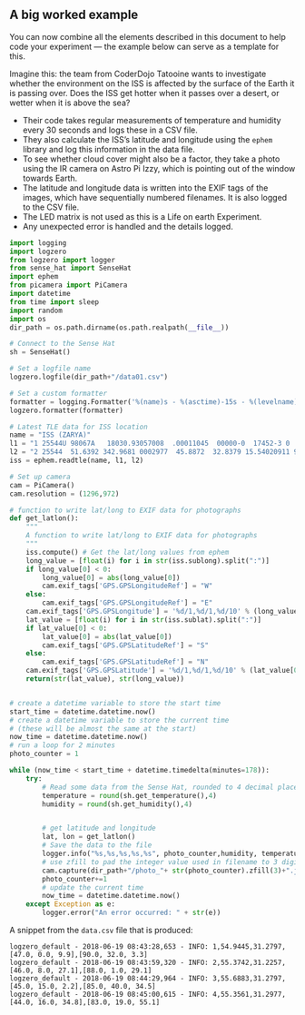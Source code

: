 ## A big worked example

You can now combine all the elements described in this document to help code your experiment — the example below can serve as a template for this.

Imagine this: the team from CoderDojo Tatooine wants to investigate whether the environment on the ISS is affected by the surface of the Earth it is passing over. Does the ISS get hotter when it passes over a desert, or wetter when it is above the sea?

+ Their code takes regular measurements of temperature and humidity every 30 seconds and logs these in a CSV file.
+ They also calculate the ISS’s latitude and longitude using the `ephem` library and log this information in the data file.
+ To see whether cloud cover might also be a factor, they take a photo using the IR camera on Astro Pi Izzy, which is pointing out of the window towards Earth.
+ The latitude and longitude data is written into the EXIF tags of the images, which have sequentially numbered filenames. It is also logged to the CSV file.
+ The LED matrix is not used as this is a Life on earth Experiment.
+ Any unexpected error is handled and the details logged.

```python
import logging
import logzero
from logzero import logger
from sense_hat import SenseHat
import ephem
from picamera import PiCamera
import datetime
from time import sleep
import random
import os
dir_path = os.path.dirname(os.path.realpath(__file__))

# Connect to the Sense Hat
sh = SenseHat()

# Set a logfile name
logzero.logfile(dir_path+"/data01.csv")

# Set a custom formatter
formatter = logging.Formatter('%(name)s - %(asctime)-15s - %(levelname)s: %(message)s');
logzero.formatter(formatter)

# Latest TLE data for ISS location
name = "ISS (ZARYA)"
l1 = "1 25544U 98067A   18030.93057008  .00011045  00000-0  17452-3 0  9997"
l2 = "2 25544  51.6392 342.9681 0002977  45.8872  32.8379 15.54020911 97174"
iss = ephem.readtle(name, l1, l2)

# Set up camera
cam = PiCamera()
cam.resolution = (1296,972)

# function to write lat/long to EXIF data for photographs
def get_latlon():
    """
    A function to write lat/long to EXIF data for photographs
    """
    iss.compute() # Get the lat/long values from ephem
    long_value = [float(i) for i in str(iss.sublong).split(":")]
    if long_value[0] < 0:
        long_value[0] = abs(long_value[0])
        cam.exif_tags['GPS.GPSLongitudeRef'] = "W"
    else:
        cam.exif_tags['GPS.GPSLongitudeRef'] = "E"
    cam.exif_tags['GPS.GPSLongitude'] = '%d/1,%d/1,%d/10' % (long_value[0], long_value[1], long_value[2]*10)
    lat_value = [float(i) for i in str(iss.sublat).split(":")]
    if lat_value[0] < 0:
        lat_value[0] = abs(lat_value[0])
        cam.exif_tags['GPS.GPSLatitudeRef'] = "S"
    else:
        cam.exif_tags['GPS.GPSLatitudeRef'] = "N"
    cam.exif_tags['GPS.GPSLatitude'] = '%d/1,%d/1,%d/10' % (lat_value[0], lat_value[1], lat_value[2]*10)
    return(str(lat_value), str(long_value))


# create a datetime variable to store the start time
start_time = datetime.datetime.now()
# create a datetime variable to store the current time
# (these will be almost the same at the start)
now_time = datetime.datetime.now()
# run a loop for 2 minutes
photo_counter = 1

while (now_time < start_time + datetime.timedelta(minutes=178)):
    try:
        # Read some data from the Sense Hat, rounded to 4 decimal places
        temperature = round(sh.get_temperature(),4)
        humidity = round(sh.get_humidity(),4)


        # get latitude and longitude
        lat, lon = get_latlon()
        # Save the data to the file
        logger.info("%s,%s,%s,%s,%s", photo_counter,humidity, temperature, lat, lon )
        # use zfill to pad the integer value used in filename to 3 digits (e.g. 001, 002...)
        cam.capture(dir_path+"/photo_"+ str(photo_counter).zfill(3)+".jpg")
        photo_counter+=1
        # update the current time
        now_time = datetime.datetime.now()
    except Exception as e:
        logger.error("An error occurred: " + str(e))
```

A snippet from the `data.csv` file that is produced:
```
logzero_default - 2018-06-19 08:43:28,653 - INFO: 1,54.9445,31.2797,[47.0, 0.0, 9.9],[90.0, 32.0, 3.3]
logzero_default - 2018-06-19 08:43:59,320 - INFO: 2,55.3742,31.2257,[46.0, 8.0, 27.1],[88.0, 1.0, 29.1]
logzero_default - 2018-06-19 08:44:29,964 - INFO: 3,55.6883,31.2797,[45.0, 15.0, 2.2],[85.0, 40.0, 34.5]
logzero_default - 2018-06-19 08:45:00,615 - INFO: 4,55.3561,31.2977,[44.0, 16.0, 34.8],[83.0, 19.0, 55.1]
```
